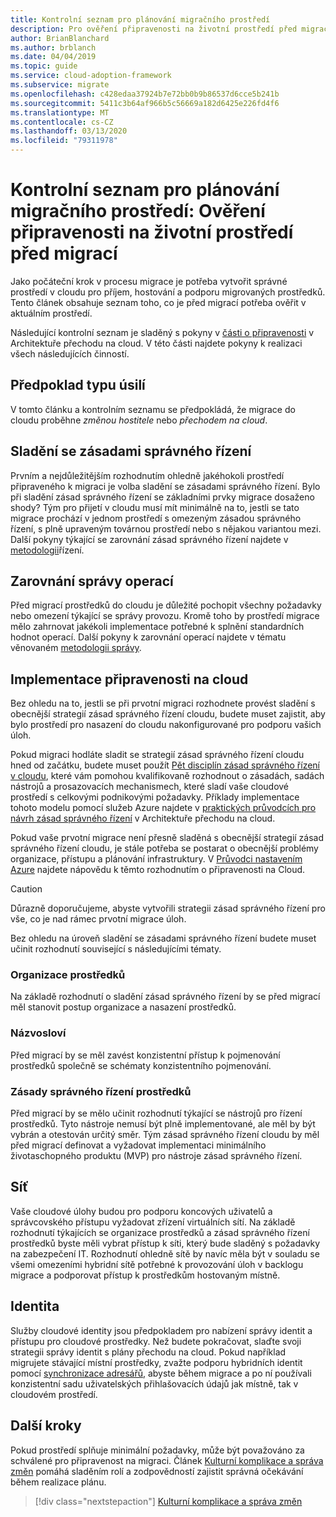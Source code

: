 ```yaml
---
title: Kontrolní seznam pro plánování migračního prostředí
description: Pro ověření připravenosti na životní prostředí před migrací použijte kontrolní seznam pro plánování prostředí migrace.
author: BrianBlanchard
ms.author: brblanch
ms.date: 04/04/2019
ms.topic: guide
ms.service: cloud-adoption-framework
ms.subservice: migrate
ms.openlocfilehash: c428edaa37924b7e72bb0b9b86537d6cce5b241b
ms.sourcegitcommit: 5411c3b64af966b5c56669a182d6425e226fd4f6
ms.translationtype: MT
ms.contentlocale: cs-CZ
ms.lasthandoff: 03/13/2020
ms.locfileid: "79311978"
---
```

# <a name="migration-environment-planning-checklist-validate-environmental-readiness-prior-to-migration"></a>Kontrolní seznam pro plánování migračního prostředí: Ověření připravenosti na životní prostředí před migrací

Jako počáteční krok v procesu migrace je potřeba vytvořit správné prostředí v cloudu pro příjem, hostování a podporu migrovaných prostředků. Tento článek obsahuje seznam toho, co je před migrací potřeba ověřit v aktuálním prostředí.

Následující kontrolní seznam je sladěný s pokyny v [části o připravenosti](../../../ready/index.md) v Architektuře přechodu na cloud. V této části najdete pokyny k realizaci všech následujících činností.

## <a name="effort-type-assumption"></a>Předpoklad typu úsilí

V tomto článku a kontrolním seznamu se předpokládá, že migrace do cloudu proběhne _změnou hostitele_ nebo _přechodem na cloud_.

## <a name="governance-alignment"></a>Sladění se zásadami správného řízení

Prvním a nejdůležitějším rozhodnutím ohledně jakéhokoli prostředí připraveného k migraci je volba sladění se zásadami správného řízení. Bylo při sladění zásad správného řízení se základními prvky migrace dosaženo shody? Tým pro přijetí v cloudu musí mít minimálně na to, jestli se tato migrace prochází v jednom prostředí s omezeným zásadou správného řízení, s plně upraveným továrnou prostředí nebo s nějakou variantou mezi. Další pokyny týkající se zarovnání zásad správného řízení najdete v [metodologii](../../../govern/index.md)řízení.

## <a name="operations-management-alignment"></a>Zarovnání správy operací

Před migrací prostředků do cloudu je důležité pochopit všechny požadavky nebo omezení týkající se správy provozu. Kromě toho by prostředí migrace mělo zahrnovat jakékoli implementace potřebné k splnění standardních hodnot operací. Další pokyny k zarovnání operací najdete v tématu věnovaném [metodologii správy](../../../manage/index.md).

## <a name="cloud-readiness-implementation"></a>Implementace připravenosti na cloud

Bez ohledu na to, jestli se při prvotní migraci rozhodnete provést sladění s obecnější strategií zásad správného řízení cloudu, budete muset zajistit, aby bylo prostředí pro nasazení do cloudu nakonfigurované pro podporu vašich úloh.

Pokud migraci hodláte sladit se strategií zásad správného řízení cloudu hned od začátku, budete muset použít [Pět disciplín zásad správného řízení v cloudu](../../../govern/governance-disciplines.md), které vám pomohou kvalifikovaně rozhodnout o zásadách, sadách nástrojů a prosazovacích mechanismech, které sladí vaše cloudové prostředí s celkovými podnikovými požadavky. Příklady implementace tohoto modelu pomocí služeb Azure najdete v [praktických průvodcích pro návrh zásad správného řízení](../../../govern/guides/index.md) v Architektuře přechodu na cloud.

Pokud vaše prvotní migrace není přesně sladěná s obecnější strategií zásad správného řízení cloudu, je stále potřeba se postarat o obecnější problémy organizace, přístupu a plánování infrastruktury. V [Průvodci nastavením Azure](../../../ready/azure-setup-guide/index.md) najdete nápovědu k těmto rozhodnutím o připravenosti na Cloud.

> [!CAUTION]
> Důrazně doporučujeme, abyste vytvořili strategii zásad správného řízení pro vše, co je nad rámec prvotní migrace úloh.

Bez ohledu na úroveň sladění se zásadami správného řízení budete muset učinit rozhodnutí související s následujícími tématy.

### <a name="resource-organization"></a>Organizace prostředků

Na základě rozhodnutí o sladění zásad správného řízení by se před migrací měl stanovit postup organizace a nasazení prostředků.

### <a name="nomenclature"></a>Názvosloví

Před migrací by se měl zavést konzistentní přístup k pojmenování prostředků společně se schématy konzistentního pojmenování.

### <a name="resource-governance"></a>Zásady správného řízení prostředků

Před migrací by se mělo učinit rozhodnutí týkající se nástrojů pro řízení prostředků. Tyto nástroje nemusí být plně implementované, ale měl by být vybrán a otestován určitý směr. Tým zásad správného řízení cloudu by měl před migrací definovat a vyžadovat implementaci minimálního životaschopného produktu (MVP) pro nástroje zásad správného řízení.

## <a name="network"></a>Síť

Vaše cloudové úlohy budou pro podporu koncových uživatelů a správcovského přístupu vyžadovat zřízení virtuálních sítí. Na základě rozhodnutí týkajících se organizace prostředků a zásad správného řízení prostředků byste měli vybrat přístup k síti, který bude sladěný s požadavky na zabezpečení IT. Rozhodnutí ohledně sítě by navíc měla být v souladu se všemi omezeními hybridní sítě potřebné k provozování úloh v backlogu migrace a podporovat přístup k prostředkům hostovaným místně.

## <a name="identity"></a>Identita

Služby cloudové identity jsou předpokladem pro nabízení správy identit a přístupu pro cloudové prostředky. Než budete pokračovat, slaďte svoji strategii správy identit s plány přechodu na cloud. Pokud například migrujete stávající místní prostředky, zvažte podporu hybridních identit pomocí [synchronizace adresářů](../../../decision-guides/identity/index.md), abyste během migrace a po ní používali konzistentní sadu uživatelských přihlašovacích údajů jak místně, tak v cloudovém prostředí.

## <a name="next-steps"></a>Další kroky

Pokud prostředí splňuje minimální požadavky, může být považováno za schválené pro připravenost na migraci. Článek [Kulturní komplikace a správa změn](./cultural-complexity.md) pomáhá sladěním rolí a zodpovědností zajistit správná očekávání během realizace plánu.

> [!div class="nextstepaction"]
> [Kulturní komplikace a správa změn](./cultural-complexity.md)
